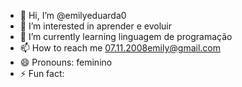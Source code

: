 - 👋 Hi, I’m @emilyeduarda0
- 👀 I’m interested in aprender e evoluir
- 🌱 I’m currently learning linguagem de programação
- 📫 How to reach me 07.11.2008emily@gmail.com
- 😄 Pronouns: feminino
- ⚡ Fun fact: 

<!---
emilyeduarda0/emilyeduarda0 is a ✨ special ✨ repository because its `README.md` (this file) appears on your GitHub profile.
You can click the Preview link to take a look at your changes.
--->
